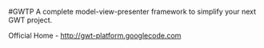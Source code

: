 #GWTP
A complete model-view-presenter framework to simplify your next GWT project.

Official Home - http://gwt-platform.googlecode.com
